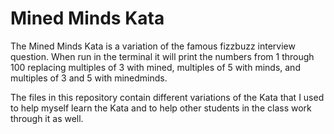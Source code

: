 # Mined Minds Kata
The Mined Minds Kata is a variation of the famous fizzbuzz interview question. When run in the terminal it will print the numbers from 1 through 100 replacing multiples of 3 with mined, multiples of 5 with minds, and multiples of 3 and 5 with minedminds.

The files in this repository contain different variations of the Kata that I used to help myself learn the Kata and to help other students in the class work through it as well.
